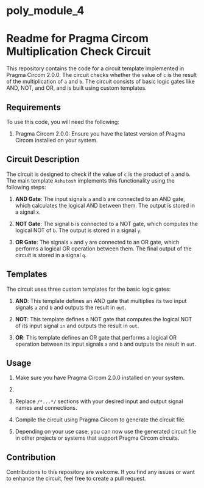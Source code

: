 # poly_module_4

# Readme for Pragma Circom Multiplication Check Circuit

This repository contains the code for a circuit template implemented in Pragma Circom 2.0.0. The circuit checks whether the value of `c` is the result of the multiplication of `a` and `b`. The circuit consists of basic logic gates like AND, NOT, and OR, and is built using custom templates.

## Requirements

To use this code, you will need the following:

1. Pragma Circom 2.0.0: Ensure you have the latest version of Pragma Circom installed on your system.

## Circuit Description

The circuit is designed to check if the value of `c` is the product of `a` and `b`. The main template `Ashutosh` implements this functionality using the following steps:

1. **AND Gate**: The input signals `a` and `b` are connected to an AND gate, which calculates the logical AND between them. The output is stored in a signal `x`.

2. **NOT Gate**: The signal `b` is connected to a NOT gate, which computes the logical NOT of `b`. The output is stored in a signal `y`.

3. **OR Gate**: The signals `x` and `y` are connected to an OR gate, which performs a logical OR operation between them. The final output of the circuit is stored in a signal `q`.

## Templates

The circuit uses three custom templates for the basic logic gates:

1. **AND**: This template defines an AND gate that multiplies its two input signals `a` and `b` and outputs the result in `out`.

2. **NOT**: This template defines a NOT gate that computes the logical NOT of its input signal `in` and outputs the result in `out`.

3. **OR**: This template defines an OR gate that performs a logical OR operation between its input signals `a` and `b` and outputs the result in `out`.

## Usage

1. Make sure you have Pragma Circom 2.0.0 installed on your system.
2. 
3. Replace `/*...*/` sections with your desired input and output signal names and connections.

4. Compile the circuit using Pragma Circom to generate the circuit file.

5. Depending on your use case, you can now use the generated circuit file in other projects or systems that support Pragma Circom circuits.

## Contribution

Contributions to this repository are welcome. If you find any issues or want to enhance the circuit, feel free to create a pull request.
